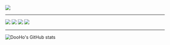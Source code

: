 
<!--
**ODooHo/ODooHO** is a ✨ _special_ ✨ repository because its `README.md` (this file) appears on your GitHub profile.

Here are some ideas to get you started:

- 🔭 I’m currently working on ...
- 🌱 I’m currently learning ...
- 👯 I’m looking to collaborate on ...
- 🤔 I’m looking for help with ...
- 💬 Ask me about ...
- 📫 How to reach me: ...
- 😄 Pronouns: ...
- ⚡ Fun fact: ...
-->
<a href="버튼을 눌렀을 때 이동할 링크" target="https://velog.io/@dhengh0205"><img src="https://img.shields.io/badge/TechBlog-FFFFFF?style=flat&logo=Velog&logoColor=20C997"/></a>
<hr />
<a href="버튼을 눌렀을 때 이동할 링크" target="_blank"><img src="https://img.shields.io/badge/python-FFFFFF?style=flat&logo=python&logoColor=3776AB"/></a>
<a href="버튼을 눌렀을 때 이동할 링크" target="_blank"><img src="https://img.shields.io/badge/JavaScript-FFFFFF?style=flat&logo=JavaScript&logoColor=F7DF1E"/></a>
<a href="버튼을 눌렀을 때 이동할 링크" target="_blank"><img src="https://img.shields.io/badge/C/C++-FFFFFF?style=flat&logo=C&logoColor=00599C"/></a>
<a href="버튼을 눌렀을 때 이동할 링크" target="_blank"><img src="https://img.shields.io/badge/HTML/CSS-FFFFFF?style=flat&logo=HTML5&logoColor=E34F26"/></a>
<hr />

![DooHo's GitHub stats](https://github-readme-stats.vercel.app/api?username=ODooHo&show_icons=true&theme=swift)
